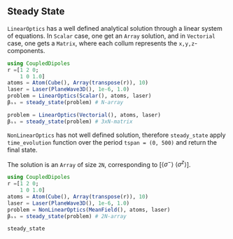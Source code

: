 ## Steady State

`LinearOptics` has a well defined analytical solution through a linear system of equations. In `Scalar` case, one get an `Array` solution, and in `Vectorial` case, one gets a `Matrix`, where each collum represents the `x,y,z`-components.


```julia
using CoupledDipoles
r =[1 2 0;
    1 0 1.0]
atoms = Atom(Cube(), Array(transpose(r)), 10)
laser = Laser(PlaneWave3D(), 1e-6, 1.0)
problem = LinearOptics(Scalar(), atoms, laser)
βₛₛ = steady_state(problem) # N-array

problem = LinearOptics(Vectorial(), atoms, laser)
βₛₛ = steady_state(problem) # 3xN-matrix
```


`NonLinearOptics` has not well defined solution, therefore `steady_state` apply `time_evolution` function over the period `tspan = (0, 500)` and return the final state.

The solution is an `Array` of size `2N`, corresponding to [$\langle \sigma^- \rangle$ $\langle \sigma^z \rangle$].

```julia
using CoupledDipoles
r =[1 2 0;
    1 0 1.0]
atoms = Atom(Cube(), Array(transpose(r)), 10)
laser = Laser(PlaneWave3D(), 1e-6, 1.0)
problem = NonLinearOptics(MeanField(), atoms, laser)
βₛₛ = steady_state(problem) # 2N-array
```


```@docs
steady_state
```